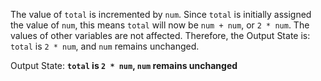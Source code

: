 The value of `total` is incremented by `num`. Since `total` is initially assigned the value of `num`, this means `total` will now be `num + num`, or `2 * num`. The values of other variables are not affected. Therefore, the Output State is: `total` is `2 * num`, and `num` remains unchanged.

Output State: **`total` is `2 * num`, `num` remains unchanged**